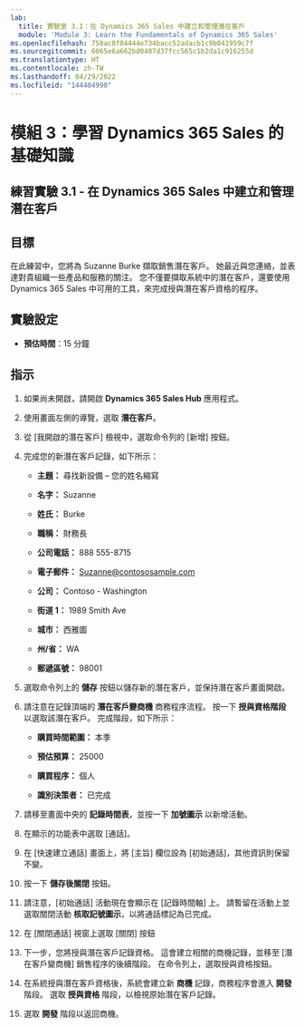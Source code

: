 ```yaml
---
lab:
  title: 實驗室 3.1：在 Dynamics 365 Sales 中建立和管理潛在客戶
  module: 'Module 3: Learn the Fundamentals of Dynamics 365 Sales'
ms.openlocfilehash: 750ac8f84444e734bacc52adacb1c9b041959c7f
ms.sourcegitcommit: 6065e6a662bd0407d37fcc565c1b2da1c916255d
ms.translationtype: HT
ms.contentlocale: zh-TW
ms.lasthandoff: 04/29/2022
ms.locfileid: "144404990"
---
```

<a name="module-3-learn-the-fundamentals-of-dynamics-365-sales"></a>模組 3：學習 Dynamics 365 Sales 的基礎知識
========================

## <a name="practice-lab-31---create-and-manage-a-lead-in-dynamics-365-sales"></a>練習實驗 3.1 - 在 Dynamics 365 Sales 中建立和管理潛在客戶

## <a name="objectives"></a>目標

在此練習中，您將為 Suzanne Burke 擷取銷售潛在客戶。 她最近與您連絡，並表達對貴組織一些產品和服務的關注。 您不僅要擷取系統中的潛在客戶，還要使用 Dynamics 365 Sales 中可用的工具，來完成授與潛在客戶資格的程序。


## <a name="lab-setup"></a>實驗設定

  - **預估時間**：15 分鐘

## <a name="instructions"></a>指示

1. 如果尚未開啟，請開啟 **Dynamics 365 Sales Hub** 應用程式。 

2. 使用畫面左側的導覽，選取 **潛在客戶**。 

3. 從 [我開啟的潛在客戶] 檢視中，選取命令列的 [新增] 按鈕。

4. 完成您的新潛在客戶記錄，如下所示：

    - **主題：** 尋找新設備 – 您的姓名縮寫

    - **名字：** Suzanne

    - **姓氏：** Burke

    - **職稱：** 財務長

    - **公司電話：** 888 555-8715

    - **電子郵件：** Suzanne@contososample.com

    - **公司：** Contoso - Washington

    - **街道 1：** 1989 Smith Ave

    - **城市：** 西雅圖

    - **州/省：** WA

    - **郵遞區號：** 98001 

5. 選取命令列上的 **儲存** 按鈕以儲存新的潛在客戶，並保持潛在客戶畫面開啟。

6. 請注意在記錄頂端的 **潛在客戶變商機** 商務程序流程。 按一下 **授與資格階段** 以選取該潛在客戶。 完成階段，如下所示：

    - **購買時間範圍：** 本季

    - **預估預算：** 25000 

    - **購買程序：** 個人

    - **識別決策者：** 已完成

7. 請移至畫面中央的 **記錄時間表**，並按一下 **加號圖示** 以新增活動。 

8. 在顯示的功能表中選取 [通話]。

9. 在 [快速建立通話] 畫面上，將 [主旨] 欄位設為 [初始通話]，其他資訊則保留不變。 

10. 按一下 **儲存後關閉** 按鈕。

11. 請注意，[初始通話] 活動現在會顯示在 [記錄時間軸] 上。 請暫留在活動上並選取關閉活動 **核取記號圖示**，以將通話標記為已完成。 

12. 在 [關閉通話] 視窗上選取 [關閉] 按鈕 

13. 下一步，您將授與潛在客戶記錄資格。  這會建立相關的商機記錄，並移至 [潛在客戶變商機] 銷售程序的後續階段。  在命令列上，選取授與資格按鈕。  

14. 在系統授與潛在客戶資格後，系統會建立新 **商機** 記錄，商務程序會進入 **開發** 階段。  選取 **授與資格** 階段，以檢視原始潛在客戶記錄。 

15. 選取 **開發** 階段以返回商機。

